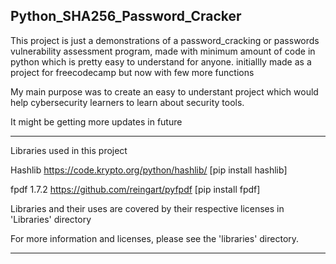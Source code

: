 Python_SHA256_Password_Cracker
-------------------------------

This project is just a demonstrations of a password_cracking or passwords vulnerability assessment program, made with minimum amount of code in python which is pretty easy to understand for anyone.
initiallly made as a project for freecodecamp but now with few more functions

My main purpose was to create an easy to understant project which would help cybersecurity learners to learn about security tools.


It might be getting more updates in future

----------------------------------------------------
Libraries used in this project 

Hashlib 
https://code.krypto.org/python/hashlib/ 
[pip install hashlib]

fpdf 1.7.2
https://github.com/reingart/pyfpdf
[pip install fpdf]

Libraries and their uses are covered by their respective licenses in 'Libraries' directory 

For more information and licenses, please see the 'libraries' directory.

----------------------------------------------------


